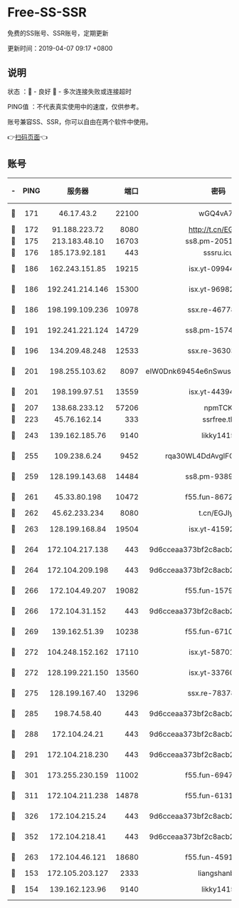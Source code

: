 # Free-SS-SSR

免费的SS账号、SSR账号，定期更新

更新时间：2019-04-07 09:17 +0800

## 说明

状态     ：🙂 - 良好 🙁 - 多次连接失败或连接超时

PING值   ：不代表真实使用中的速度，仅供参考。

账号兼容SS、SSR，你可以自由在两个软件中使用。

👉[扫码页面](https://liesauer.github.io/Free-SS-SSR/)👈

## 账号

|-|PING|服务器|端口|密码|加密方式|区域|
|:----:|:----:|:-----:|-----:|:----:|:----:|:----:|
|🙂|171|46.17.43.2|22100|wGQ4vA7D|aes-256-gcm|RU|
|🙂|172|91.188.223.72|8080|http://t.cn/EGJIyrl|rc4-md5|RU|
|🙂|175|213.183.48.10|16703|ss8.pm-20510917|rc4-md5|RU|
|🙂|176|185.173.92.181|443|sssru.icu|rc4-md5|RU|
|🙂|186|162.243.151.85|19215|isx.yt-09944441|aes-256-cfb|US|
|🙂|186|192.241.214.146|15300|isx.yt-96982651|aes-256-cfb|US|
|🙂|186|198.199.109.236|10978|ssx.re-46778181|aes-256-cfb|US|
|🙂|191|192.241.221.124|14729|ss8.pm-15747192|aes-256-cfb|US|
|🙂|196|134.209.48.248|12533|ssx.re-36303628|aes-256-cfb|US|
|🙂|201|198.255.103.62|8097|eIW0Dnk69454e6nSwuspv9DmS201tQ0D|aes-256-cfb|US|
|🙂|201|198.199.97.51|13559|isx.yt-44394689|aes-256-cfb|US|
|🙂|207|138.68.233.12|57206|npmTCK|rc4-md5|US|
|🙂|223|45.76.162.14|333|ssrfree.tk|rc4|SG|
|🙂|243|139.162.185.76|9140|likky1415|aes-256-cfb|DE|
|🙂|255|109.238.6.24|9452|rqa30WL4DdAvgIFG6Fs3znzTa|aes-256-cfb|FR|
|🙂|259|128.199.143.68|14484|ss8.pm-93895061|aes-256-cfb|SG|
|🙂|261|45.33.80.198|10472|f55.fun-86726551|aes-256-cfb|US|
|🙂|262|45.62.233.234|8080|t.cn/EGJIyrl|rc4-md5|CA|
|🙂|263|128.199.168.84|19504|isx.yt-41592631|aes-256-cfb|SG|
|🙂|264|172.104.217.138|443|9d6cceaa373bf2c8acb22e60b6a58be6|aes-256-cfb|US|
|🙂|264|172.104.209.198|443|9d6cceaa373bf2c8acb22e60b6a58be6|aes-256-cfb|US|
|🙂|266|172.104.49.207|19082|f55.fun-15798728|aes-256-cfb|SG|
|🙂|266|172.104.31.152|443|9d6cceaa373bf2c8acb22e60b6a58be6|aes-256-cfb|US|
|🙂|269|139.162.51.39|10238|f55.fun-67101162|aes-256-cfb|SG|
|🙂|272|104.248.152.162|17110|isx.yt-58701145|aes-256-cfb|SG|
|🙂|272|128.199.221.150|13560|isx.yt-33760671|aes-256-cfb|SG|
|🙂|275|128.199.167.40|13296|ssx.re-78378109|aes-256-cfb|SG|
|🙂|285|198.74.58.40|443|9d6cceaa373bf2c8acb22e60b6a58be6|aes-256-cfb|US|
|🙂|288|172.104.24.21|443|9d6cceaa373bf2c8acb22e60b6a58be6|aes-256-cfb|US|
|🙂|291|172.104.218.230|443|9d6cceaa373bf2c8acb22e60b6a58be6|aes-256-cfb|US|
|🙂|301|173.255.230.159|11002|f55.fun-69479664|aes-256-cfb|US|
|🙂|311|172.104.211.238|14878|f55.fun-61310549|aes-256-cfb|US|
|🙂|326|172.104.215.24|443|9d6cceaa373bf2c8acb22e60b6a58be6|aes-256-cfb|US|
|🙂|352|172.104.218.41|443|9d6cceaa373bf2c8acb22e60b6a58be6|aes-256-cfb|US|
|🙂|263|172.104.46.121|18680|f55.fun-45913685|aes-256-cfb|SG|
|🙁|153|172.105.203.127|2333|liangshanbo|chacha20|JP|
|🙁|154|139.162.123.96|9140|likky1415|aes-256-cfb|JP|
